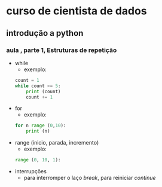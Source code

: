 # curso de cientista de dados 

## introdução a python

### aula , parte 1, Estruturas de repetição
* while
    * exemplo: 
    ```python
    count = 1
    while count <= 5:
        print (count)
        count += 1
    ```
* for
    * exemplo:
    ```python 
    for n range (0,10):
        print (n)
    ```
* range (inicio, parada, incremento) 
    * exemplo:
    ```python
    range (0, 10, 1):
    ```
* interrupções 
    * para interromper o laço _break_, para reiniciar _continue_ 
